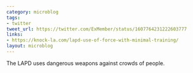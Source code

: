 ```yaml
---
category: microblog
tags:
- twitter
tweet_url: https://twitter.com/ExMember/status/1607764231222603777
links:
- https://knock-la.com/lapd-use-of-force-with-minimal-training/
layout: microblog
---
```

The LAPD uses dangerous weapons against crowds of people.
